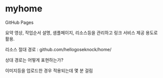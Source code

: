 # myhome
GitHub Pages

요약 영상, 작업순서 설명, 샘플페이지, 리소스등을 관리하고 링크 서비스 제공 용도로 활용.

리소스 절대 경로 : github.com/hellogoseknock/home/

상대 경로는 어떻게 표현하는가?

이미지등을 업로드한 경우 적용되는데 몇 분 걸림
